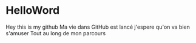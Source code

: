 # HelloWord
Hey this is my github
Ma vie dans GitHub est lancé j'espere qu'on va bien s'amuser
Tout au long de mon parcours
